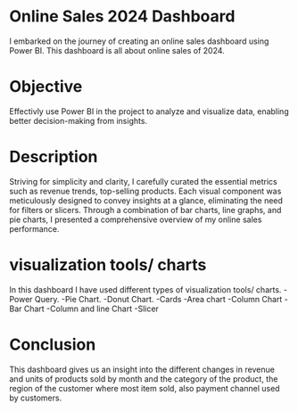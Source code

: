 # Online Sales 2024 Dashboard 
I embarked on the journey of creating an online sales dashboard using Power BI. 
This dashboard is all about online sales of 2024.

# Objective 
Effectivly use Power BI in the project to analyze and visualize data, enabling better decision-making from insights.

# Description 
Striving for simplicity and clarity, I carefully curated the essential metrics such as revenue trends, top-selling products. Each visual component was meticulously designed to convey insights at a glance, eliminating the need for filters or slicers. Through a combination of bar charts, line graphs, and pie charts, I presented a comprehensive overview of my online sales performance.


# visualization tools/ charts
In this dashboard I have used different types of visualization tools/ charts.
-Power Query.
-Pie Chart.
-Donut Chart.
-Cards 
-Area chart 
-Column Chart 
-Bar Chart 
-Column and line Chart 
-Slicer 

# Conclusion
This dashboard gives us an insight into the different changes in revenue and units of products sold by month and the category of the product, the region of the customer where most item sold, also payment channel used by customers.




